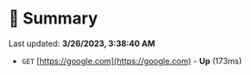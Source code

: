 # 📖 Summary
Last updated: **3/26/2023, 3:38:40 AM**

- `GET` [https://google.com](https://google.com) - **Up** (173ms)
